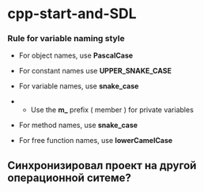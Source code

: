 # cpp-start-and-SDL

### Rule for variable naming style

- For object names, use **PascalCase**

- For constant names use **UPPER_SNAKE_CASE**

- For variable names, use **snake_case**
- - Use the **m_** prefix ( member ) for private variables

- For method names, use **snake_case**

- For free function names, use **lowerCamelCase**

## Синхронизировал проект на другой операционной ситеме?